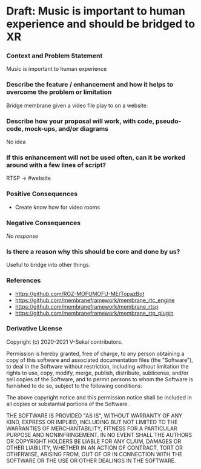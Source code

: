 # Draft: Music is important to human experience and should be bridged to XR

### Context and Problem Statement

Music is important to human experience

### Describe the feature / enhancement and how it helps to overcome the problem or limitation

Bridge membrane given a video file play to on a website.

### Describe how your proposal will work, with code, pseudo-code, mock-ups, and/or diagrams

No idea

### If this enhancement will not be used often, can it be worked around with a few lines of script?

RTSP -> #website

### Positive Consequences

- Create know how for video rooms

### Negative Consequences

_No response_

### Is there a reason why this should be core and done by us?

Useful to bridge into other things.

### References

- https://github.com/ROZ-MOFUMOFU-ME/TopazBot
- https://github.com/membraneframework/membrane_rtc_engine
- https://github.com/membraneframework/membrane_rtsp
- https://github.com/membraneframework/membrane_rtp_plugin

### Derivative License

Copyright (c) 2020-2021 V-Sekai contributors.

Permission is hereby granted, free of charge, to any person obtaining a copy
of this software and associated documentation files (the "Software"), to deal
in the Software without restriction, including without limitation the rights
to use, copy, modify, merge, publish, distribute, sublicense, and/or sell
copies of the Software, and to permit persons to whom the Software is
furnished to do so, subject to the following conditions:

The above copyright notice and this permission notice shall be included in all
copies or substantial portions of the Software.

THE SOFTWARE IS PROVIDED "AS IS", WITHOUT WARRANTY OF ANY KIND, EXPRESS OR
IMPLIED, INCLUDING BUT NOT LIMITED TO THE WARRANTIES OF MERCHANTABILITY,
FITNESS FOR A PARTICULAR PURPOSE AND NONINFRINGEMENT. IN NO EVENT SHALL THE
AUTHORS OR COPYRIGHT HOLDERS BE LIABLE FOR ANY CLAIM, DAMAGES OR OTHER
LIABILITY, WHETHER IN AN ACTION OF CONTRACT, TORT OR OTHERWISE, ARISING FROM,
OUT OF OR IN CONNECTION WITH THE SOFTWARE OR THE USE OR OTHER DEALINGS IN THE
SOFTWARE.
